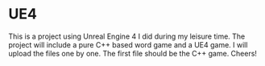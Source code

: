 # UE4
This is a project using Unreal Engine 4 I did during my leisure time.
The project will include a pure C++ based word game and a UE4 game.
I will upload the files one by one.
The first file should be the C++ game.
Cheers!
